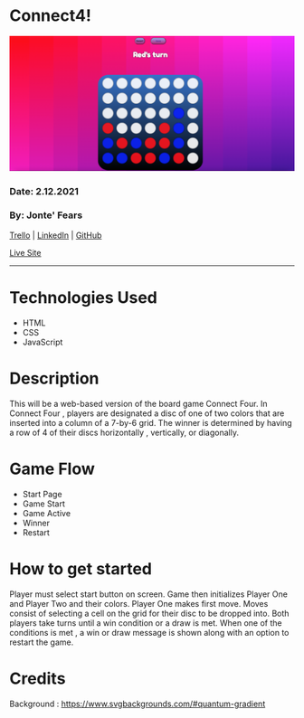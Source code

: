 # Connect4!

![C4](C4Snap.png)

### Date: 2.12.2021


### By: Jonte' Fears
[Trello](https://trello.com/b/z7YWRiNW/project1) | [LinkedIn](https://www.linkedin.com/in/jonte-fears-a70070156/) | [GitHub](https://github.com/JYoung554)

[Live Site](little-division.surge.sh/)


***


# Technologies Used
* HTML
* CSS
* JavaScript


# Description
This will be a web-based version of the board game Connect Four. In Connect Four , players are designated a disc of one of two colors that are inserted into a column of a 7-by-6 grid. The winner is determined by having a row of 4 of their discs horizontally , vertically, or diagonally.


# Game Flow


- Start Page
- Game Start
- Game Active
- Winner
- Restart

# How to get started
Player must select start button on screen. Game then initializes Player One and Player Two and their colors. Player One makes first move. Moves consist of selecting a cell on the grid for their disc to be dropped into. Both players take turns until a win condition or a draw is met. When one of the conditions is met , a win or draw message is shown along with an option to restart the game.

# Credits

Background : https://www.svgbackgrounds.com/#quantum-gradient






